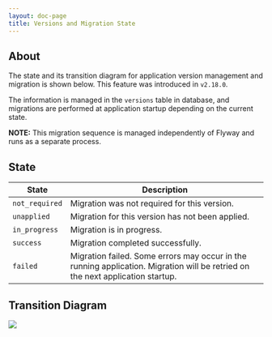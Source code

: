 ```yaml
---
layout: doc-page
title: Versions and Migration State
---
```


## About

The state and its transition diagram for application version management and migration is shown below. This feature was introduced in `v2.18.0`.

The information is managed in the `versions` table in database, and migrations are performed at application startup depending on the current state.

**NOTE:** This migration sequence is managed independently of Flyway and runs as a separate process.

## State

| State | Description |
|---|---|
| `not_required` | Migration was not required for this version. |
| `unapplied` | Migration for this version has not been applied. |
| `in_progress` | Migration is in progress. |
| `success` | Migration completed successfully. |
| `failed` | Migration failed. Some errors may occur in the running application. Migration will be retried on the next application startup. |

## Transition Diagram

![](./assets/migration_state.png)

